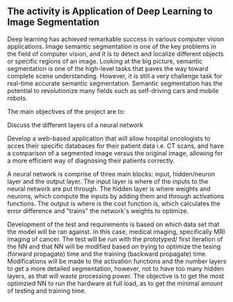 ## The activity is Application of Deep Learning to Image Segmentation

Deep learning has achieved remarkable success in various computer vision applications. Image semantic segmentation is one of the key problems in the field of computer vision, and it is to detect and localize different objects or specific regions of an image. Looking at the big picture, semantic segmentation is one of the high-level tasks that paves the way toward complete scene understanding. However, it is still a very challenge task for real-time accurate semantic segmentation. Semantic segmentation has the potential to revolutionize many fields such as self-driving cars and mobile robots.

The main objectives of the project are to: 

Discuss the different layers of a neural network 

Develop a web-based application that will allow hospital oncologists to acces their specific databases for their patient data i.e. CT scans, and have a comparison of a segmented image versus the original image, allowing for a more efficient way of diagnosing their patients correctly. 

A neural network is comprise of three main blocks: input, hidden/neuron layer and the output layer. The input layer is where of the inputs to the neural network are put through. The hidden layer is where weights and neurons, which compute the inputs by adding them and through activations functions. The output is where is the cost function is, which calculates the error difference and "trains" the network's weights to optimize. 

Development of the test and requirements is based on which data set that the model will be ran against. In this case, medical imaging, specifically MRI imaging of cancer. The test will be run with the prototyped/ first iteration of the NN and that NN will be modified based on trying to optimize the tesing (forward propagate) time and the training (backward propagate) time. Modifications will be made to the activation functions and the number layers to get a more detailed segmentation, however, not to have too many hidden layers, as that will waste processing power. The objective is to get the most optimzied NN to run the hardware at full load, as to get the minimal amount of testing and training time. 